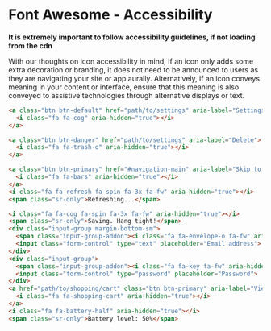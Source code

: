 # Font Awesome - Accessibility

**It is extremely important to follow accessibility guidelines, if not loading from the cdn**

With our thoughts on icon accessibility in mind, If an icon only adds some extra decoration or branding, it does not need to be announced to users as they are navigating your site or app aurally. Alternatively, if an icon conveys meaning in your content or interface, ensure that this meaning is also conveyed to assistive technologies through alternative displays or text.

```html
<a class="btn btn-default" href="path/to/settings" aria-label="Settings">
  <i class="fa fa-cog" aria-hidden="true"></i>
</a>

<a class="btn btn-danger" href="path/to/settings" aria-label="Delete">
  <i class="fa fa-trash-o" aria-hidden="true"></i>
</a>

<a class="btn btn-primary" href="#navigation-main" aria-label="Skip to main navigation">
  <i class="fa fa-bars" aria-hidden="true"></i>
</a>
<i class="fa fa-refresh fa-spin fa-3x fa-fw" aria-hidden="true"></i>
<span class="sr-only">Refreshing...</span>

<i class="fa fa-cog fa-spin fa-3x fa-fw" aria-hidden="true"></i>
<span class="sr-only">Saving. Hang tight!</span>
<div class="input-group margin-bottom-sm">
  <span class="input-group-addon"><i class="fa fa-envelope-o fa-fw" aria-hidden="true"></i></span>
  <input class="form-control" type="text" placeholder="Email address">
</div>
<div class="input-group">
  <span class="input-group-addon"><i class="fa fa-key fa-fw" aria-hidden="true"></i></span>
  <input class="form-control" type="password" placeholder="Password">
</div>
<a href="path/to/shopping/cart" class="btn btn-primary" aria-label="View 3 items in your shopping cart">
  <i class="fa fa-shopping-cart" aria-hidden="true"></i>
</a>
<i class="fa fa-battery-half" aria-hidden="true"></i>
<span class="sr-only">Battery level: 50%</span>
```
